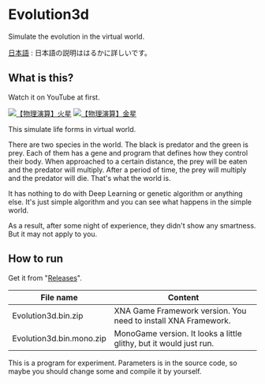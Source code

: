 # Evolution3d
Simulate the evolution in the virtual world.

[日本語](README.ja.md) : 日本語の説明ははるかに詳しいです。

## What is this?
Watch it on YouTube at first.

[![【物理演算】火星](http://img.youtube.com/vi/1ZDDZ7CYr50/0.jpg)](http://www.youtube.com/watch?v=1ZDDZ7CYr50)
[![【物理演算】金星](http://img.youtube.com/vi/RfbYT1-Bg_o/0.jpg)](http://www.youtube.com/watch?v=RfbYT1-Bg_o)

This simulate life forms in virtual world.

There are two species in the world. The black is predator and the green is prey.
Each of them has a gene and program that defines how they control their body.
When approached to a certain distance, the prey will be eaten and the predator will multiply.
After a period of time, the prey will multiply and the predator will die.
That's what the world is.

It has nothing to do with Deep Learning or genetic algorithm or anything else.
It's just simple algorithm and you can see what happens in the simple world.

As a result, after some night of experience, they didn't show any smartness.
But it may not apply to you.

## How to run
Get it from "[Releases](https://github.com/kurema/Evolution3d/releases)".

File name | Content
--- | ---
Evolution3d.bin.zip | XNA Game Framework version. You need to install XNA Framework.
Evolution3d.bin.mono.zip | MonoGame version. It looks a little glithy, but it would just run.

This is a program for experiment.
Parameters is in the source code, so maybe you should change some and compile it by yourself.
